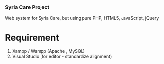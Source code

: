 ### Syria Care Project
  Web system for Syria Care, but using pure PHP, HTML5, JavaScript, jQuery
  
# Requirement

  1. Xampp / Wampp (Apache , MySQL)
  2. Visual Studio (for editor - standardize alignment)

